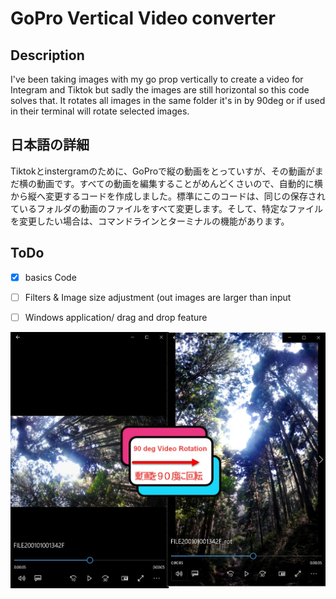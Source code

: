 # GoPro Vertical Video converter 

## Description
<p> I've been taking images with my go prop vertically to create a video for Integram and Tiktok but sadly the images are still horizontal so this code solves that. It rotates all images in the same folder it's in by 90deg or if used in their terminal will rotate selected images. </p>

## 日本語の詳細
<p>Tiktokとinstergramのために、GoProで縦の動画をとっていすが、その動画がまだ横の動画です。すべての動画を編集することがめんどくさいので、自動的に横から縦へ変更するコードを作成しました。標準にこのコードは、同じの保存されているフォルダの動画のファイルをすべて変更します。そして、特定なファイルを変更したい場合は、コマンドラインとターミナルの機能があります。</p>

</p>

## ToDo

* [x] basics Code
* [ ] Filters & Image size adjustment (out images are larger than input 
* [ ] Windows application/ drag and drop feature

 
<img src="Example.jpg" width="600">
